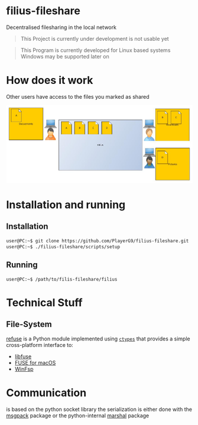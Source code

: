 # filius-fileshare
Decentralised filesharing in the local network

> This Project is currently under development is not usable yet

> This Program is currently developed for Linux based systems  
> Windows may be supported later on

# How does it work

Other users have access to the files you marked as shared

![](README.assets/how-does-it-work.jpg)

# Installation and running

## Installation

```commandline
user@PC:~$ git clone https://github.com/PlayerG9/filius-fileshare.git
user@PC:~$ ./filius-fileshare/scripts/setup
```

## Running

```commandline
user@PC:~$ /path/to/filis-fileshare/filius
```

# Technical Stuff

## File-System
[refuse](https://github.com/pleiszenburg/refuse) is a Python module implemented using [`ctypes`](https://docs.python.org/3/library/ctypes.html) that provides a simple cross-platform interface to:

- [libfuse](https://github.com/libfuse/libfuse)
- [FUSE for macOS](https://osxfuse.github.io/)
- [WinFsp](https://github.com/billziss-gh/winfsp)

# Communication

is based on the python socket library
the serialization is either done with the [msgpack](https://msgpack.org/) package
or the python-internal [marshal](https://docs.python.org/3.10/library/marshal.html) package
